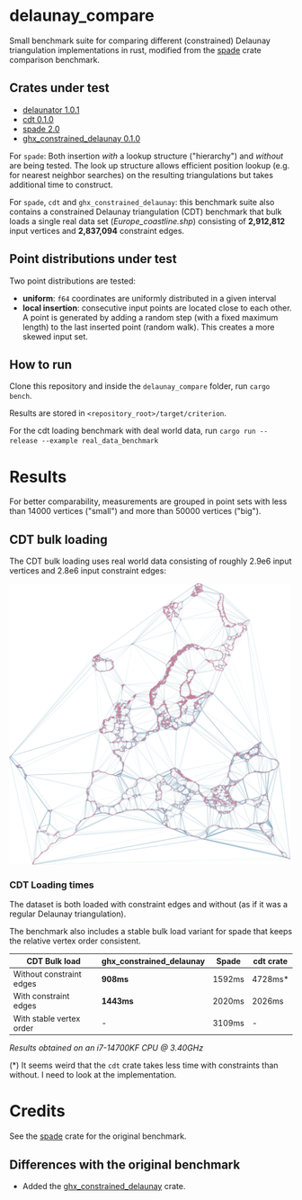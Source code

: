 # delaunay_compare

Small benchmark suite for comparing different (constrained) Delaunay triangulation implementations in rust, modified from the [spade](https://github.com/Stoeoef/spade/tree/master/delaunay_compare) crate comparison benchmark.

## Crates under test

 - [delaunator 1.0.1](https://crates.io/crates/delaunator)
 - [cdt 0.1.0](https://crates.io/crates/cdt)
 - [spade 2.0](https://crates.io/crates/spade)
 - [ghx_constrained_delaunay 0.1.0]("https://github.com/Henauxg/ghx_constrained_delaunay")

For `spade`: Both insertion *with* a lookup structure ("hierarchy") and *without* are being tested.
The look up structure allows efficient position lookup (e.g. for nearest neighbor searches) on the resulting triangulations but takes additional time to construct.

For `spade`, `cdt` and `ghx_constrained_delaunay`: this benchmark suite also contains a constrained Delaunay triangulation (CDT) benchmark that bulk loads a single real data set (_Europe_coastline.shp_) consisting of **2,912,812** input vertices and **2,837,094** constraint edges.

## Point distributions under test

Two point distributions are tested:
 - **uniform**: `f64` coordinates are uniformly distributed in a given interval
 - **local insertion**: consecutive input points are located close to each other. A point is generated by adding a random step (with a fixed maximum length) to the last inserted point (random walk). This creates a more skewed input set.

 ## How to run

 Clone this repository and inside the `delaunay_compare` folder, run `cargo bench`.

 Results are stored in `<repository_root>/target/criterion`.

 For the cdt loading benchmark with deal world data, run `cargo run --release --example real_data_benchmark`

# Results

For better comparability, measurements are grouped in point sets with less than 14000 vertices ("small") and more than 50000 vertices ("big").

## CDT bulk loading

The CDT bulk loading uses real world data consisting of roughly 2.9e6 input vertices and 2.8e6 input constraint edges:

<img src="examples/europe.png" alt="European coastline dataset" style="width:500px">

### CDT Loading times

The dataset is both loaded with constraint edges and without (as if it was a regular Delaunay triangulation).

The benchmark also includes a stable bulk load variant for spade that keeps the relative vertex order consistent.

| CDT Bulk load            | ghx_constrained_delaunay | Spade  | cdt crate |
| ------------------------ | ------------------------ | ------ | --------- |
| Without constraint edges | **908ms**                | 1592ms | 4728ms*   |
| With constraint edges    | **1443ms**               | 2020ms | 2026ms    |
| With stable vertex order | -                        | 3109ms | -         |

_Results obtained on an i7-14700KF CPU @ 3.40GHz_

(*) It seems weird that the `cdt` crate takes less time with constraints than without. I need to look at the implementation.

# Credits

See the [spade](https://github.com/Stoeoef/spade) crate for the original benchmark.


## Differences with the original benchmark

- Added the [ghx_constrained_delaunay]("https://github.com/Henauxg/ghx_constrained_delaunay") crate.
